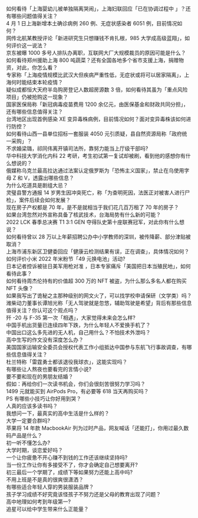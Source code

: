 如何看待「上海婴幼儿被单独隔离哭闹」，上海妇联回应「已在协调过程中 」？还有哪些问题值得关注？  
4 月 1 日上海新增本土确诊病例 260 例、无症状感染者 6051 例，目前情况如何？  
网传北航某教授评论「新进研究生只想赚钱不肯扎根，985 大学成高级蓝翔」，如何评价这一说法？  
京东被曝 1000 多号人排队办离职，互联网大厂大规模裁员的原因可能是什么？  
如何看待郑州援助上海 800 吨蔬菜？还有全国各地多个省市支援上海，捐赠物资，对此，你怎么看？  
专家称「上海疫情规模比武汉大但疾病严重性低，无症状或将可以居家隔离」，上海何时能结束本轮疫情？  
疑似成都恒大天府半岛购房登记人数超房源数 3 倍，如何看待其虽为「重点风险项目」仍被抢购这一现象？  
国家医保局称「新冠病毒疫苗费用 1200 余亿元，由医保基金和财政共同分担」，还有哪些信息值得关注？  
台湾地区出现首例感染 XE 变异毒株病例，目前情况如何？面对变异毒株该如何进行防控？  
如何看待山西一县单位招标一套服装 4050 元引质疑，县自然资源局称「政府统一采购」？  
不求婚梁璐，祁同伟离开镇司法所，靠努力能当上厅级干部吗?  
华中科技大学消化内科 22 考研，考生初试第一复试却被刷，看到他的感想你有什么想说的？  
俄媒称乌克兰最高拉达通过法案认定俄罗斯为「恐怖主义国家」，禁止在乌使用字母 Z 和 V，透露出哪些信息？  
为什么吃道具是剧组大忌？  
灵璧县警方通报 14 岁男生因冲突死亡，称「为查明死因，法医正对被害人进行尸检」，案件后续会如何发展？  
现在房子产权都是 70 年，是不是就相当于我们花几百万租了 70 年的房子？  
如果台湾忽然对外宣称具备了核武技术，台海局势有什么新的可能？  
2022 LCK 春季总决赛 T1 3:1 GEN 夺得队史第十座联赛冠军，对此你有什么想说？  
如何看待曾以 28 万以上年薪招聘公办中小学教师的深圳，被传降薪、部分津贴被取消？  
上海市浦东新区卫健委回应「健康云检测结果有误，正在调查」，具体情况如何？  
如何评价小米 2022 年米粉节「49 元换电池」活动?  
日本记者控诉被驻日美军用枪对准 ，日本专家痛斥「美国把日本当殖民地」，如何看待此事？  
如何看待周杰伦持有的价值超 300 万的 NFT 被盗，为什么那么多名人都在购买 NFT 头像？  
如果我写出了诡秘之主那种级别的网文火了，可以找学校申请保研（文学类）吗？  
潍柴动力董事长谭旭光称「无人驾驶就是忽悠，辅助驾驶是希望」背后有那些信息值得关注？你认可这个观点吗？  
歼 -20 与 F-35 第一次「相遇」，大家觉得未来会怎么样?  
中国手机出货量已连续四年下跌，为什么年轻人不爱换手机了？  
中国出口这么多先进的无人机，自己用什么？不怕技术外泄吗？  
高中生写的作文没有深度怎么办？  
美国国家运输安全委员会授权代表工作小组抵达中国参与东航飞行事故调查，有哪些信息值得关注？  
杜兰特称「雷霆勇士都该退役我球衣」，这能实现吗？  
有哪些让人熬夜也要看完的言情小说?  
要不要和现在的男朋友结婚？  
假如：再给你们一次读书机会，你们会很刻苦很努力学习吗？  
1499 元就能买到 AirPods Pro，有必要等 618 当天再购买吗？  
PS 有哪些小技巧让你好用到哭？  
人真的应该多读书吗？  
我想问一下，最真实的高中生活是什么样的？  
大学一定要合群吗?  
苹果将 14 年款 MacbookAir 列为过时产品，网友喊话「还能打」，你用过最久数码产品是什么？  
初一听不懂怎么办?  
大学时期，谈恋爱好吗？  
一个让你疲惫不开心赚不到钱的工作还该继续坚持吗?  
当一份工作让你有多接受不了，你才会确定自己想要离开?  
初三最后一个学期了，成绩下等如果努力还能上高中吗?  
不用上班是不是真的很爽很潇洒？  
有哪些适合年轻人穿的男装服装品牌？  
孩子学习成绩不好究竟该怪孩子不努力还是父母的教育出现了问题？  
高中地理如何考到年级第一?  
追星可以给中学生带来什么正能量？  
